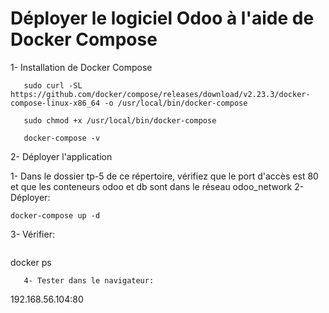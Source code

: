 # Déployer le logiciel Odoo à l'aide de Docker Compose

1- Installation de Docker Compose

````
   sudo curl -SL https://github.com/docker/compose/releases/download/v2.23.3/docker-compose-linux-x86_64 -o /usr/local/bin/docker-compose
````
````
   sudo chmod +x /usr/local/bin/docker-compose
````
````
   docker-compose -v
````

2- Déployer l'application

   1- Dans le dossier tp-5 de ce répertoire, vérifiez que le port d'accès est 80 et que les conteneurs odoo et db sont dans le réseau odoo_network
   2- Déployer:
   ````
   docker-compose up -d
````
   3- Vérifier:
````
````
   docker ps
````
   4- Tester dans le navigateur:
````
192.168.56.104:80
````
